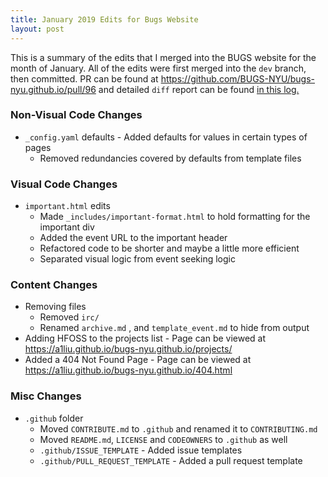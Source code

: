 ```yaml
---
title: January 2019 Edits for Bugs Website
layout: post
---
```

This is a summary of the edits that I merged into the BUGS website for the month of
January. All of the edits were first merged into the `dev` branch, then committed.
PR can be found at https://github.com/BUGS-NYU/bugs-nyu.github.io/pull/96 and detailed
`diff` report can be found [in this log.][diff-log]

[diff-log]: https://a1liu.github.io/assets/blog/2019/01/january-2019-edits-for-bugs-website/diff.html

### Non-Visual Code Changes
- `_config.yaml` defaults - Added defaults for values in certain types of pages
	- Removed redundancies covered by defaults from template files

### Visual Code Changes
- `important.html` edits
	- Made `_includes/important-format.html` to hold formatting for the important div
	- Added the event URL to the important header
	- Refactored code to be shorter and maybe a little more efficient
	- Separated visual logic from event seeking logic

### Content Changes
* Removing files
	- Removed `irc/`
	- Renamed `archive.md` , and `template_event.md` to hide from output
* Adding HFOSS to the projects list - Page can be viewed at https://a1liu.github.io/bugs-nyu.github.io/projects/
* Added a 404 Not Found Page - Page can be viewed at https://a1liu.github.io/bugs-nyu.github.io/404.html

### Misc Changes
* `.github` folder
	- Moved `CONTRIBUTE.md` to `.github` and renamed it to `CONTRIBUTING.md`
	- Moved `README.md`, `LICENSE` and `CODEOWNERS` to `.github` as well
	- `.github/ISSUE_TEMPLATE` - Added issue templates
	- `.github/PULL_REQUEST_TEMPLATE` - Added a pull request template
